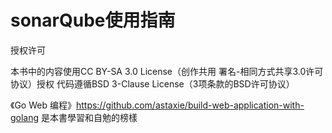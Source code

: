 sonarQube使用指南
===============



授权许可

本书中的内容使用CC BY-SA 3.0 License（创作共用 署名-相同方式共享3.0许可协议）授权
代码遵循BSD 3-Clause License（3项条款的BSD许可协议）

《Go Web 编程》https://github.com/astaxie/build-web-application-with-golang 是本書學習和自勉的榜樣
